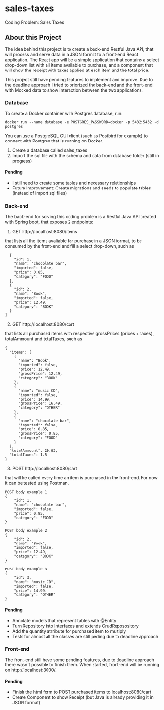 # sales-taxes
Coding Problem: Sales Taxes

## About this Project

The idea behind this project is to create a back-end Restful Java API, that will process and serve data in a JSON format to a front-end React application. The React app will be a simple application that contains a select drop-down list with all items available to purchase, and a component that will show the receipt with taxes applied at each item and the total price.

This project still have pending features to implement and improve. Due to the deadline approach I tried to priorized the back-end and the front-end with Mocked data to show interaction between the two applications. 

### Database

To create a Docker container with Postgres database, run:

```
docker run --name database -e POSTGRES_PASSWORD=docker -p 5432:5432 -d postgres
```

You can use a PostgreSQL GUI client (such as Postbird for example) to connect with Postgres that is running on Docker.
1. Create a database called sales_taxes
2. Import the sql file with the schema and data from database folder (still in progress)

#### Pending
- I still need to create some tables and necessary relationships
- Future Improvement: Create migrations and seeds to populate tables (instead of import sql files)

### Back-end
The back-end for solving this coding problem is a Restful Java API created with Spring boot, that exposes 2 endpoints:

1. GET http://localhost:8080/items

that lists all the items avaliable for purchase in a JSON format, to be consumed by the front-end and fill a select drop-down, such as 

```
  {
    "id": 1,
	"name": "chocolate bar",
	"imported": false,
	"price": 0.85,
	"category": "FOOD"
  },
  {
    "id": 2,
	"name": "Book",
	"imported": false,
	"price": 12.49,
	"category": "BOOK"
  }
]
```

2. GET http://localhost:8080/cart

that lists all purchased items with respective grossPrices (prices + taxes), totalAmmount and totalTaxes, such as 

```
{
  "items": [
    {
      "name": "Book",
      "imported": false,
      "price": 12.49,
      "grossPrice": 12.49,
      "category": "BOOK"
    },
    {
      "name": "music CD",
      "imported": false,
      "price": 14.99,
      "grossPrice": 16.49,
      "category": "OTHER"
    },
    {
      "name": "chocolate bar",
      "imported": false,
      "price": 0.85,
      "grossPrice": 0.85,
      "category": "FOOD"
    }
  ],
  "totalAmmount": 29.83,
  "totalTaxes": 1.5
}
```

3. POST http://localhost:8080/cart

that will be called every time an item is purchased in the front-end. For now it can be tested using Postman.

```
POST body example 1
{
	"id": 1,
	"name": "chocolate bar",
	"imported": false,
	"price": 0.85,
	"category": "FOOD"
}

POST body example 2
{
	"id": 2,
	"name": "Book",
	"imported": false,
	"price": 12.49,
	"category": "BOOK"
}

POST body example 3
{
	"id": 3,
	"name": "music CD",
	"imported": false,
	"price": 14.99,
	"category": "OTHER"
}
```

#### Pending
- Annotate models that represent tables with @Entity
- Turn Repository into Interfaces and extends CrudReposository
- Add the quantity atrribute for purchased item to multiply 
- Tests for almost all the classes are still peding due to deadline approach

### Front-end
The front-end still have some pending features, due to deadline approach there wasn't possible to finish them.
When started, front-end will be running on http://localhost:3000/.

#### Pending
- Finish the html form to POST purchased items to localhost:8080/cart
- Create Component to show Receipt (but Java is already providing it in JSON format)

